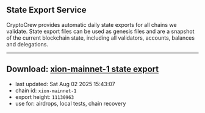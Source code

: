 ## State Export Service
CryptoCrew provides automatic daily state exports for all chains we validate. State export files can be used as genesis files and are a snapshot of the current blockchain state, including all validators, accounts, balances and delegations.

---
**Download: [xion-mainnet-1 state export](https://dl-eu2.ccvalidators.com/SERVICE/xion/xion-mainnet-1_export_11130963.json)**
---

- last updated: Sat Aug 02 2025 15:43:07
- chain id: `xion-mainnet-1`
- export height: `11130963`
- use for: airdrops, local tests, chain recovery
